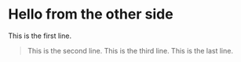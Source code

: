 # Hello from the other side
This is the first line. 
>This is the second line. 
This is the third line. 
>This is the last line.
